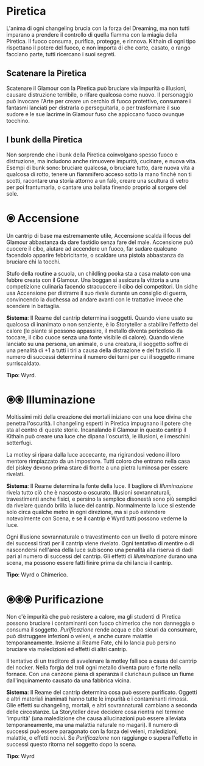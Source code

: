 # Piretica

L'anima di ogni changeling brucia con la forza del Dreaming, ma non tutti imparano a prendere il controllo di quella fiamma con la miagia della Piretica. Il fuoco consuma, purifica, protegge, e rinnova. Kithain di ogni tipo rispettano il potere del fuoco, e non importa di che corte, casato, o rango facciano parte, tutti ricercano i suoi segreti.  

## Scatenare la Piretica  

Scatenare il Glamour con la Piretica può bruciare via impurità o illusioni, causare distruzione terribile, o rifare qualcosa come nuovo. Il personaggio può invocare l'Arte per creare un cerchio di fuoco protettivo, consumare i fantasmi lanciati per distrarla o perseguitarla, o per trasformare il suo sudore e le sue lacrime in Glamour fuso che appiccano fuoco ovunque tocchino.  

## I bunk della Piretica  

Non sorprende che i bunk della Piretica coinvolgano spesso fuoco e distruzione, ma includono anche rimuovere impurità, cucinare, e nuova vita. Esempi di bunk sono: bruciare qualcosa, o bruciare tutto, dare nuova vita a qualcosa di rotto, tenere un fiammifero acceso sotto la mano finchè non ti scotti, racontare una storia attorno a un falò, creare una scultura di vetro per poi frantumarla, o cantare una ballata finendo proprio al sorgere del sole.  

# ⦿ Accensione  

Un cantrip di base ma estremamente utile, Accensione scalda il focus del Glamour abbastanza da dare fastidio senza fare del male. Accensione può cuocere il cibo, aiutare ad accendere un fuoco, far sudare qualcuno facendolo apparire febbricitante, o scaldare una pistola abbastanza da bruciare chi la tocchi.  

Stufo della routine a scuola, un childling pooka sta a casa malato con una febbre creata con il Glamour. Una boggan si assicura la vittoria a una competizione culinaria facendo stracuocere il cibo dei competitori. Un sidhe usa Accensione per distrarre il suo rivale durante un consiglio di guerra, convincendo la duchessa ad andare avanti con le trattative invece che scendere in battaglia.  

**Sistema**: Il Reame del cantrip determina i soggetti. Quando viene usato su qualcosa di inanimato o non senziente, è lo Storyteller a stabilire l'effetto del calore (le piante si possono appassire, il metallo diventa pericoloso da toccare, il cibo cuoce senza una fonte visibile di calore). Quando viene lanciato su una persona, un animale, o una creatura, il soggetto soffre di una penalità di +1 a tutti i tiri a causa della distrazione e del fastidio. Il numero di successi determina il numero dei turni per cui il soggetto rimane surriscaldato.  

**Tipo**: Wyrd.  

# ⦿⦿ Illuminazione

Moltissimi miti della creazione dei mortali iniziano con una luce divina che penetra l'oscurità. I changeling esperti in Piretica impugnano il potere che sta al centro di queste storie. Incanalando il Glamour in questo cantrip il Kithain può creare una luce che dipana l'oscurità, le illusioni, e i meschini sotterfugi.  

La motley si ripara dalla luce accecante, ma rigirandosi vedono il loro mentore rimpiazzato da un impostore. Tutti coloro che entrano nella casa del piskey devono prima stare di fronte a una pietra luminosa per essere rivelati.  

**Sistema**: Il Reame determina la fonte della luce. Il bagliore di *Illuminazione* rivela tutto ciò che è nascosto o oscurato. Illusioni sovrannaturali, travestimenti anche fisici, e persino la semplice disonestà sono più semplici da rivelare quando brilla la luce del cantrip. Normalmente la luce si estende solo circa qualche metro in ogni direzione, ma si può estendere notevolmente con Scena, e se il cantrip è Wyrd tutti possono vederne la luce. 

Ogni illusione sovrannaturale o travestimento con un livello di potere minore dei successi tirati per il cantrip viene rivelato. Ogni tentativo di mentire o di nascondersi nell'area della luce subiscono una penalità alla riserva di dadi pari al numero di successi del cantrip. Gli effetti di *Illuminazione* durano una scena, ma possono essere fatti finire prima da chi lancia il cantrip.  

**Tipo**: Wyrd o Chimerico.  

# ⦿⦿⦿ Purificazione  

Non c'è impurità che può resistere a calore, ma gli studenti di Piretica possono bruciare i contaminanti con fuoco chimerico che non danneggia o consuma il soggetto. *Purificazione* rende acqua e cibo sicuri da consumare, può distruggere infezioni o veleni, e anche curare malattie temporaneamente. Insieme al Reame Fate, chi lo lancia può persino bruciare via maledizioni ed effetti di altri cantrip.  

Il tentativo di un traditore di avvelenare la motley fallisce a causa del cantrip del nocker. Nella forgia del troll ogni metallo diventa puro e forte nella fornace. Con una canzone piena di speranza il clurichaun pulisce un fiume dall'inquinamento causato da una fabbrica vicina.  

**Sistema**: Il Reame del cantrip determina cosa può essere purificato. Oggetti e altri materiali inanimati hanno tutte le impurità e i contaminanti rimossi. Glie effetti su changeling, mortali, e altri sovrannaturali cambiano a seconda delle circostanze. La Storyteller deve decidere cosa rientra nel termine 'impurità' (una maledizione che causa allucinazioni può essere alleviata temporaneamente, ma una malattia naturale no magari). Il numero di successi può essere paragonato con la forza dei veleni, maledizioni, malattie, o effetti nocivi. Se *Purificazione* non raggiunge o supera l'effetto in successi questo ritorna nel soggetto dopo la scena.  

**Tipo**: Wyrd